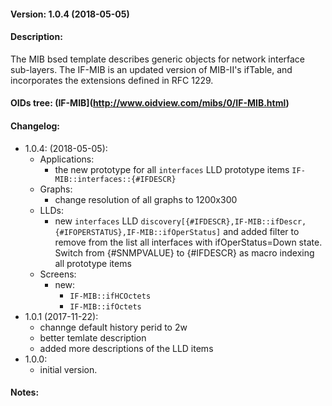 #### Version: 1.0.4 (2018-05-05)

#### Description:
The MIB bsed template describes generic objects for network interface sub-layers.
The IF-MIB is an updated version of MIB-II's ifTable, and incorporates the extensions defined in RFC 1229.

#### OIDs tree: (IF-MIB](http://www.oidview.com/mibs/0/IF-MIB.html)

#### Changelog:
- 1.0.4: (2018-05-05):
  - Applications:
    - the new prototype for all ```interfaces``` LLD prototype items
      ```IF-MIB::interfaces::{#IFDESCR}```
  - Graphs:
    - change resolution of all graphs to 1200x300
  - LLDs:
    - new ```interfaces``` LLD
      ```discovery[{#IFDESCR},IF-MIB::ifDescr,{#IFOPERSTATUS},IF-MIB::ifOperStatus]```
      and added filter to remove from the list all interfaces with
      ifOperStatus=Down state. Switch from {#SNMPVALUE} to {#IFDESCR} as macro
      indexing all prototype items
  - Screens:
    - new:
      - ```IF-MIB::ifHCOctets```
      - ```IF-MIB::ifOctets```
- 1.0.1 (2017-11-22):
  - channge default history perid to 2w
  - better temlate description
  - added more descriptions of the LLD items
- 1.0.0:
  - initial version.

#### Notes:
